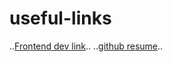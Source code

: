 # useful-links

..[Frontend dev link](https://github.com/aquelito/frontend-dev-bookmarks)..
..[github resume](https://gist.github.com/aquelito/8596717)..

